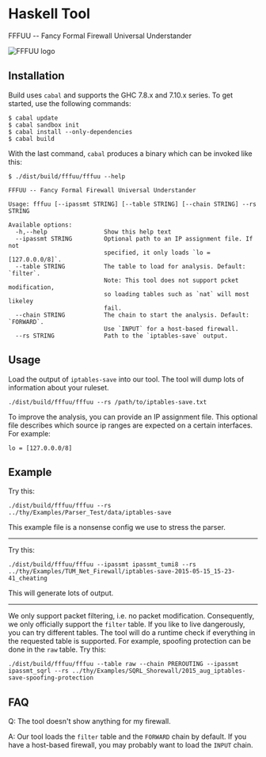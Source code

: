 Haskell Tool
============

FFFUU -- Fancy Formal Firewall Universal Understander

![FFFUU logo](http://i.imgur.com/qc4dNKl.png "FFFUU")

## Installation

Build uses `cabal` and supports the GHC 7.8.x and 7.10.x series.
To get started, use the following commands:

```
$ cabal update
$ cabal sandbox init
$ cabal install --only-dependencies
$ cabal build
```

With the last command, `cabal` produces a binary which can be invoked like this:

```
$ ./dist/build/fffuu/fffuu --help
```

```
FFFUU -- Fancy Formal Firewall Universal Understander

Usage: fffuu [--ipassmt STRING] [--table STRING] [--chain STRING] --rs STRING

Available options:
  -h,--help                Show this help text
  --ipassmt STRING         Optional path to an IP assignment file. If not
                           specified, it only loads `lo = [127.0.0.0/8]`.
  --table STRING           The table to load for analysis. Default: `filter`.
                           Note: This tool does not support pcket modification,
                           so loading tables such as `nat` will most likeley
                           fail.
  --chain STRING           The chain to start the analysis. Default: `FORWARD`.
                           Use `INPUT` for a host-based firewall.
  --rs STRING              Path to the `iptables-save` output.
```

## Usage

Load the output of `iptables-save` into our tool. 
The tool will dump lots of information about your ruleset. 

```
./dist/build/fffuu/fffuu --rs /path/to/iptables-save.txt
```


To improve the analysis, you can provide an IP assignment file. 
This optional file describes which source ip ranges are expected on a certain interfaces. 
For example: 

```
lo = [127.0.0.0/8]
```


## Example

Try this:

```
./dist/build/fffuu/fffuu --rs ../thy/Examples/Parser_Test/data/iptables-save
```
This example file is a nonsense config we use to stress the parser.

---------------------------------------


Try this:

```
./dist/build/fffuu/fffuu --ipassmt ipassmt_tumi8 --rs ../thy/Examples/TUM_Net_Firewall/iptables-save-2015-05-15_15-23-41_cheating
```

This will generate lots of output.

---------------------------------------


We only support packet filtering, i.e. no packet modification. 
Consequently, we only officially support the `filter` table. 
If you like to live dangerously, you can try different tables. 
The tool will do a runtime check if everything in the requested table is supported. 
For example, spoofing protection can be done in the `raw` table. 
Try this: 

```
./dist/build/fffuu/fffuu --table raw --chain PREROUTING --ipassmt ipassmt_sqrl --rs ../thy/Examples/SQRL_Shorewall/2015_aug_iptables-save-spoofing-protection
```

## FAQ

Q: The tool doesn't show anything for my firewall.

A: Our tool loads the `filter` table and the `FORWARD` chain by default. If you have a host-based firewall, you may probably want to load the `INPUT` chain.

